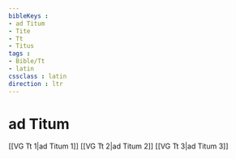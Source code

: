 ```yaml
---
bibleKeys : 
- ad Titum
- Tite
- Tt
- Titus
tags : 
- Bible/Tt
- latin
cssclass : latin
direction : ltr
---
```


# ad Titum

[[VG Tt 1|ad Titum 1]]
[[VG Tt 2|ad Titum 2]]
[[VG Tt 3|ad Titum 3]]
